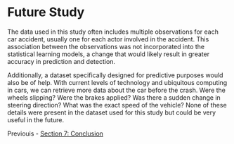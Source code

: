 # Future Study

The data used in this study often includes multiple observations for each car accident, usually one for each actor involved in the accident. This association between the observations was not incorporated into the statistical learning models, a change that would likely result in greater accuracy in prediction and detection.

Additionally, a dataset specifically designed for predictive purposes would also be of help. With current levels of technology and ubiquitous computing in cars, we can retrieve more data about the car before the crash. Were the wheels slipping? Were the brakes applied? Was there a sudden change in steering direction? What was the exact speed of the vehicle? None of these details were present in the dataset used for this study but could be very useful in the future.

Previouis - [Section 7: Conclusion](s7_conclusion.md)